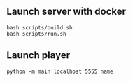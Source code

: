 ## Launch server with docker

```
bash scripts/build.sh
bash scripts/run.sh
```

## Launch player

```
python -m main localhost 5555 name
```
